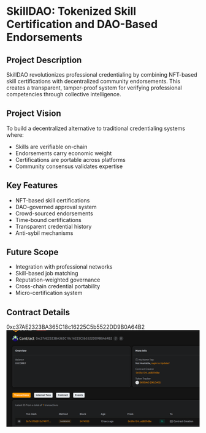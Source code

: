 # SkillDAO: Tokenized Skill Certification and DAO-Based Endorsements

## Project Description
SkillDAO revolutionizes professional credentialing by combining NFT-based skill certifications with decentralized community endorsements. This creates a transparent, tamper-proof system for verifying professional competencies through collective intelligence.

## Project Vision
To build a decentralized alternative to traditional credentialing systems where:
- Skills are verifiable on-chain
- Endorsements carry economic weight
- Certifications are portable across platforms
- Community consensus validates expertise

## Key Features
- NFT-based skill certifications
- DAO-governed approval system
- Crowd-sourced endorsements
- Time-bound certifications
- Transparent credential history
- Anti-sybil mechanisms

## Future Scope
- Integration with professional networks
- Skill-based job matching
- Reputation-weighted governance
- Cross-chain credential portability
- Micro-certification system

## Contract Details
0xc37AE2323BA365C18c16225C5b5522DD9B0A64B2
![alt text](image.png)